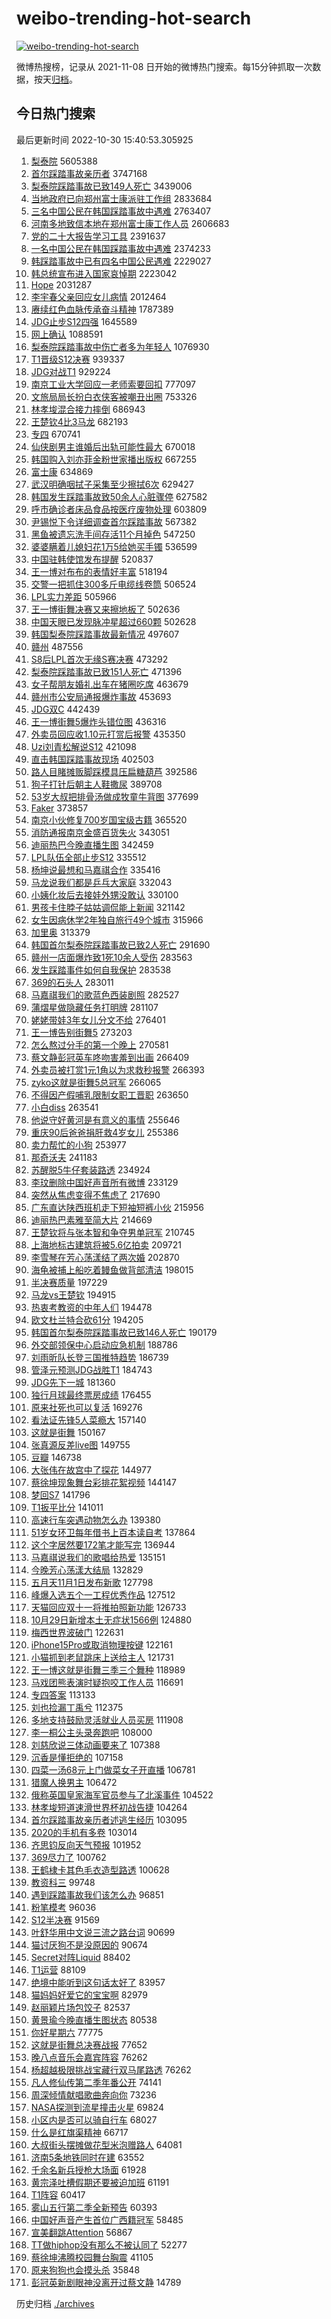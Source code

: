 # weibo-trending-hot-search

[![weibo-trending-hot-search](https://github.com/ameizi/weibo-trending-hot-search/actions/workflows/ci.yml/badge.svg)](https://github.com/ameizi/weibo-trending-hot-search/actions/workflows/ci.yml)

微博热搜榜，记录从 2021-11-08 日开始的微博热门搜索。每15分钟抓取一次数据，按天[归档](./archives)。

## 今日热门搜索

<!-- BEGIN --> 
最后更新时间 2022-10-30 15:40:53.305925 
1. [梨泰院](https://s.weibo.com/weibo?q=%E6%A2%A8%E6%B3%B0%E9%99%A2&t=31&band_rank=1&Refer=top) 5605388
1. [首尔踩踏事故亲历者](https://s.weibo.com/weibo?q=%23%E9%A6%96%E5%B0%94%E8%B8%A9%E8%B8%8F%E4%BA%8B%E6%95%85%E4%BA%B2%E5%8E%86%E8%80%85%23&t=31&band_rank=13&Refer=top) 3747168
1. [梨泰院踩踏事故已致149人死亡](https://s.weibo.com/weibo?q=%23%E6%A2%A8%E6%B3%B0%E9%99%A2%E8%B8%A9%E8%B8%8F%E4%BA%8B%E6%95%85%E5%B7%B2%E8%87%B4149%E4%BA%BA%E6%AD%BB%E4%BA%A1%23&t=31&band_rank=1&Refer=top) 3439006
1. [当地政府已向郑州富士康派驻工作组](https://s.weibo.com/weibo?q=%23%E5%BD%93%E5%9C%B0%E6%94%BF%E5%BA%9C%E5%B7%B2%E5%90%91%E9%83%91%E5%B7%9E%E5%AF%8C%E5%A3%AB%E5%BA%B7%E6%B4%BE%E9%A9%BB%E5%B7%A5%E4%BD%9C%E7%BB%84%23&t=31&band_rank=12&Refer=top) 2833684
1. [三名中国公民在韩国踩踏事故中遇难](https://s.weibo.com/weibo?q=%23%E4%B8%89%E5%90%8D%E4%B8%AD%E5%9B%BD%E5%85%AC%E6%B0%91%E5%9C%A8%E9%9F%A9%E5%9B%BD%E8%B8%A9%E8%B8%8F%E4%BA%8B%E6%95%85%E4%B8%AD%E9%81%87%E9%9A%BE%23&t=31&band_rank=1&Refer=top) 2763407
1. [河南多地致信本地在郑州富士康工作人员](https://s.weibo.com/weibo?q=%23%E6%B2%B3%E5%8D%97%E5%A4%9A%E5%9C%B0%E8%87%B4%E4%BF%A1%E6%9C%AC%E5%9C%B0%E5%9C%A8%E9%83%91%E5%B7%9E%E5%AF%8C%E5%A3%AB%E5%BA%B7%E5%B7%A5%E4%BD%9C%E4%BA%BA%E5%91%98%23&t=31&band_rank=31&Refer=top) 2606683
1. [党的二十大报告学习工具](https://s.weibo.com/weibo?q=%23%E5%85%9A%E7%9A%84%E4%BA%8C%E5%8D%81%E5%A4%A7%E6%8A%A5%E5%91%8A%E5%AD%A6%E4%B9%A0%E5%B7%A5%E5%85%B7%23&t=31&band_rank=3&Refer=top) 2391637
1. [一名中国公民在韩国踩踏事故中遇难](https://s.weibo.com/weibo?q=%23%E4%B8%80%E5%90%8D%E4%B8%AD%E5%9B%BD%E5%85%AC%E6%B0%91%E5%9C%A8%E9%9F%A9%E5%9B%BD%E8%B8%A9%E8%B8%8F%E4%BA%8B%E6%95%85%E4%B8%AD%E9%81%87%E9%9A%BE%23&t=31&band_rank=2&Refer=top) 2374233
1. [韩踩踏事故中已有四名中国公民遇难](https://s.weibo.com/weibo?q=%23%E9%9F%A9%E8%B8%A9%E8%B8%8F%E4%BA%8B%E6%95%85%E4%B8%AD%E5%B7%B2%E6%9C%89%E5%9B%9B%E5%90%8D%E4%B8%AD%E5%9B%BD%E5%85%AC%E6%B0%91%E9%81%87%E9%9A%BE%23&t=31&band_rank=15&Refer=top) 2229027
1. [韩总统宣布进入国家哀悼期](https://s.weibo.com/weibo?q=%23%E9%9F%A9%E6%80%BB%E7%BB%9F%E5%AE%A3%E5%B8%83%E8%BF%9B%E5%85%A5%E5%9B%BD%E5%AE%B6%E5%93%80%E6%82%BC%E6%9C%9F%23&t=31&band_rank=2&Refer=top) 2223042
1. [Hope](https://s.weibo.com/weibo?q=Hope&t=31&band_rank=4&Refer=top) 2031287
1. [李宇春父亲回应女儿病情](https://s.weibo.com/weibo?q=%23%E6%9D%8E%E5%AE%87%E6%98%A5%E7%88%B6%E4%BA%B2%E5%9B%9E%E5%BA%94%E5%A5%B3%E5%84%BF%E7%97%85%E6%83%85%23&t=31&band_rank=2&Refer=top) 2012464
1. [赓续红色血脉传承奋斗精神](https://s.weibo.com/weibo?q=%23%E8%B5%93%E7%BB%AD%E7%BA%A2%E8%89%B2%E8%A1%80%E8%84%89%E4%BC%A0%E6%89%BF%E5%A5%8B%E6%96%97%E7%B2%BE%E7%A5%9E%23&t=31&band_rank=3&Refer=top) 1787389
1. [JDG止步S12四强](https://s.weibo.com/weibo?q=%23JDG%E6%AD%A2%E6%AD%A5S12%E5%9B%9B%E5%BC%BA%23&t=31&band_rank=5&Refer=top) 1645589
1. [网上确认](https://s.weibo.com/weibo?q=%E7%BD%91%E4%B8%8A%E7%A1%AE%E8%AE%A4&t=31&band_rank=5&Refer=top) 1088591
1. [梨泰院踩踏事故中伤亡者多为年轻人](https://s.weibo.com/weibo?q=%23%E6%A2%A8%E6%B3%B0%E9%99%A2%E8%B8%A9%E8%B8%8F%E4%BA%8B%E6%95%85%E4%B8%AD%E4%BC%A4%E4%BA%A1%E8%80%85%E5%A4%9A%E4%B8%BA%E5%B9%B4%E8%BD%BB%E4%BA%BA%23&t=31&band_rank=7&Refer=top) 1076930
1. [T1晋级S12决赛](https://s.weibo.com/weibo?q=%23T1%E6%99%8B%E7%BA%A7S12%E5%86%B3%E8%B5%9B%23&t=31&band_rank=8&Refer=top) 939337
1. [JDG对战T1](https://s.weibo.com/weibo?q=%23JDG%E5%AF%B9%E6%88%98T1%23&t=31&band_rank=2&Refer=top) 929224
1. [南京工业大学回应一老师索要回扣](https://s.weibo.com/weibo?q=%23%E5%8D%97%E4%BA%AC%E5%B7%A5%E4%B8%9A%E5%A4%A7%E5%AD%A6%E5%9B%9E%E5%BA%94%E4%B8%80%E8%80%81%E5%B8%88%E7%B4%A2%E8%A6%81%E5%9B%9E%E6%89%A3%23&t=31&band_rank=31&Refer=top) 777097
1. [文旅局局长扮白衣侠客被嘲丑出圈](https://s.weibo.com/weibo?q=%23%E6%96%87%E6%97%85%E5%B1%80%E5%B1%80%E9%95%BF%E6%89%AE%E7%99%BD%E8%A1%A3%E4%BE%A0%E5%AE%A2%E8%A2%AB%E5%98%B2%E4%B8%91%E5%87%BA%E5%9C%88%23&t=31&band_rank=39&Refer=top) 753326
1. [林孝埈混合接力摔倒](https://s.weibo.com/weibo?q=%23%E6%9E%97%E5%AD%9D%E5%9F%88%E6%B7%B7%E5%90%88%E6%8E%A5%E5%8A%9B%E6%91%94%E5%80%92%23&t=31&band_rank=10&Refer=top) 686943
1. [王楚钦4比3马龙](https://s.weibo.com/weibo?q=%23%E7%8E%8B%E6%A5%9A%E9%92%A64%E6%AF%943%E9%A9%AC%E9%BE%99%23&t=31&band_rank=4&Refer=top) 682193
1. [专四](https://s.weibo.com/weibo?q=%E4%B8%93%E5%9B%9B&t=31&band_rank=7&Refer=top) 670741
1. [仙侠剧男主谁婚后出轨可能性最大](https://s.weibo.com/weibo?q=%23%E4%BB%99%E4%BE%A0%E5%89%A7%E7%94%B7%E4%B8%BB%E8%B0%81%E5%A9%9A%E5%90%8E%E5%87%BA%E8%BD%A8%E5%8F%AF%E8%83%BD%E6%80%A7%E6%9C%80%E5%A4%A7%23&t=31&band_rank=8&Refer=top) 670018
1. [韩国购入刘亦菲金粉世家播出版权](https://s.weibo.com/weibo?q=%23%E9%9F%A9%E5%9B%BD%E8%B4%AD%E5%85%A5%E5%88%98%E4%BA%A6%E8%8F%B2%E9%87%91%E7%B2%89%E4%B8%96%E5%AE%B6%E6%92%AD%E5%87%BA%E7%89%88%E6%9D%83%23&t=31&band_rank=5&Refer=top) 667255
1. [富士康](https://s.weibo.com/weibo?q=%E5%AF%8C%E5%A3%AB%E5%BA%B7&t=31&band_rank=11&Refer=top) 634869
1. [武汉明确咽拭子采集至少擦拭6次](https://s.weibo.com/weibo?q=%23%E6%AD%A6%E6%B1%89%E6%98%8E%E7%A1%AE%E5%92%BD%E6%8B%AD%E5%AD%90%E9%87%87%E9%9B%86%E8%87%B3%E5%B0%91%E6%93%A6%E6%8B%AD6%E6%AC%A1%23&t=31&band_rank=6&Refer=top) 629427
1. [韩国发生踩踏事故致50余人心脏骤停](https://s.weibo.com/weibo?q=%23%E9%9F%A9%E5%9B%BD%E5%8F%91%E7%94%9F%E8%B8%A9%E8%B8%8F%E4%BA%8B%E6%95%85%E8%87%B450%E4%BD%99%E4%BA%BA%E5%BF%83%E8%84%8F%E9%AA%A4%E5%81%9C%23&t=31&band_rank=7&Refer=top) 627582
1. [呼市确诊者床品食品按医疗废物处理](https://s.weibo.com/weibo?q=%23%E5%91%BC%E5%B8%82%E7%A1%AE%E8%AF%8A%E8%80%85%E5%BA%8A%E5%93%81%E9%A3%9F%E5%93%81%E6%8C%89%E5%8C%BB%E7%96%97%E5%BA%9F%E7%89%A9%E5%A4%84%E7%90%86%23&t=31&band_rank=8&Refer=top) 603809
1. [尹锡悦下令详细调查首尔踩踏事故](https://s.weibo.com/weibo?q=%23%E5%B0%B9%E9%94%A1%E6%82%A6%E4%B8%8B%E4%BB%A4%E8%AF%A6%E7%BB%86%E8%B0%83%E6%9F%A5%E9%A6%96%E5%B0%94%E8%B8%A9%E8%B8%8F%E4%BA%8B%E6%95%85%23&t=31&band_rank=12&Refer=top) 567382
1. [黑鱼被遗忘洗手间存活11个月掉色](https://s.weibo.com/weibo?q=%23%E9%BB%91%E9%B1%BC%E8%A2%AB%E9%81%97%E5%BF%98%E6%B4%97%E6%89%8B%E9%97%B4%E5%AD%98%E6%B4%BB11%E4%B8%AA%E6%9C%88%E6%8E%89%E8%89%B2%23&t=31&band_rank=9&Refer=top) 547250
1. [婆婆瞒着儿媳妇花1万5给她买手镯](https://s.weibo.com/weibo?q=%23%E5%A9%86%E5%A9%86%E7%9E%92%E7%9D%80%E5%84%BF%E5%AA%B3%E5%A6%87%E8%8A%B11%E4%B8%875%E7%BB%99%E5%A5%B9%E4%B9%B0%E6%89%8B%E9%95%AF%23&t=31&band_rank=48&Refer=top) 536599
1. [中国驻韩使馆发布提醒](https://s.weibo.com/weibo?q=%23%E4%B8%AD%E5%9B%BD%E9%A9%BB%E9%9F%A9%E4%BD%BF%E9%A6%86%E5%8F%91%E5%B8%83%E6%8F%90%E9%86%92%23&t=31&band_rank=14&Refer=top) 520837
1. [王一博对布布的表情好丰富](https://s.weibo.com/weibo?q=%23%E7%8E%8B%E4%B8%80%E5%8D%9A%E5%AF%B9%E5%B8%83%E5%B8%83%E7%9A%84%E8%A1%A8%E6%83%85%E5%A5%BD%E4%B8%B0%E5%AF%8C%23&t=31&band_rank=4&Refer=top) 518194
1. [交警一把抓住300多斤电缆线卷筒](https://s.weibo.com/weibo?q=%23%E4%BA%A4%E8%AD%A6%E4%B8%80%E6%8A%8A%E6%8A%93%E4%BD%8F300%E5%A4%9A%E6%96%A4%E7%94%B5%E7%BC%86%E7%BA%BF%E5%8D%B7%E7%AD%92%23&t=31&band_rank=17&Refer=top) 506524
1. [LPL实力差距](https://s.weibo.com/weibo?q=%23LPL%E5%AE%9E%E5%8A%9B%E5%B7%AE%E8%B7%9D%23&t=31&band_rank=18&Refer=top) 505966
1. [王一博街舞决赛又来擦地板了](https://s.weibo.com/weibo?q=%23%E7%8E%8B%E4%B8%80%E5%8D%9A%E8%A1%97%E8%88%9E%E5%86%B3%E8%B5%9B%E5%8F%88%E6%9D%A5%E6%93%A6%E5%9C%B0%E6%9D%BF%E4%BA%86%23&t=31&band_rank=10&Refer=top) 502636
1. [中国天眼已发现脉冲星超过660颗](https://s.weibo.com/weibo?q=%23%E4%B8%AD%E5%9B%BD%E5%A4%A9%E7%9C%BC%E5%B7%B2%E5%8F%91%E7%8E%B0%E8%84%89%E5%86%B2%E6%98%9F%E8%B6%85%E8%BF%87660%E9%A2%97%23&t=31&band_rank=25&Refer=top) 502628
1. [韩国梨泰院踩踏事故最新情况](https://s.weibo.com/weibo?q=%23%E9%9F%A9%E5%9B%BD%E6%A2%A8%E6%B3%B0%E9%99%A2%E8%B8%A9%E8%B8%8F%E4%BA%8B%E6%95%85%E6%9C%80%E6%96%B0%E6%83%85%E5%86%B5%23&t=31&band_rank=25&Refer=top) 497607
1. [赣州](https://s.weibo.com/weibo?q=%E8%B5%A3%E5%B7%9E&t=31&band_rank=12&Refer=top) 487556
1. [S8后LPL首次无缘S赛决赛](https://s.weibo.com/weibo?q=%23S8%E5%90%8ELPL%E9%A6%96%E6%AC%A1%E6%97%A0%E7%BC%98S%E8%B5%9B%E5%86%B3%E8%B5%9B%23&t=31&band_rank=10&Refer=top) 473292
1. [梨泰院踩踏事故已致151人死亡](https://s.weibo.com/weibo?q=%23%E6%A2%A8%E6%B3%B0%E9%99%A2%E8%B8%A9%E8%B8%8F%E4%BA%8B%E6%95%85%E5%B7%B2%E8%87%B4151%E4%BA%BA%E6%AD%BB%E4%BA%A1%23&t=31&band_rank=15&Refer=top) 471396
1. [女子帮朋友婚礼出车在猪圈吃席](https://s.weibo.com/weibo?q=%23%E5%A5%B3%E5%AD%90%E5%B8%AE%E6%9C%8B%E5%8F%8B%E5%A9%9A%E7%A4%BC%E5%87%BA%E8%BD%A6%E5%9C%A8%E7%8C%AA%E5%9C%88%E5%90%83%E5%B8%AD%23&t=31&band_rank=13&Refer=top) 463679
1. [赣州市公安局通报爆炸事故](https://s.weibo.com/weibo?q=%23%E8%B5%A3%E5%B7%9E%E5%B8%82%E5%85%AC%E5%AE%89%E5%B1%80%E9%80%9A%E6%8A%A5%E7%88%86%E7%82%B8%E4%BA%8B%E6%95%85%23&t=31&band_rank=32&Refer=top) 453693
1. [JDG双C](https://s.weibo.com/weibo?q=JDG%E5%8F%8CC&t=31&band_rank=14&Refer=top) 442439
1. [王一博街舞5爆炸头错位图](https://s.weibo.com/weibo?q=%23%E7%8E%8B%E4%B8%80%E5%8D%9A%E8%A1%97%E8%88%9E5%E7%88%86%E7%82%B8%E5%A4%B4%E9%94%99%E4%BD%8D%E5%9B%BE%23&t=31&band_rank=15&Refer=top) 436316
1. [外卖员回应收1.10元打赏后报警](https://s.weibo.com/weibo?q=%23%E5%A4%96%E5%8D%96%E5%91%98%E5%9B%9E%E5%BA%94%E6%94%B61.10%E5%85%83%E6%89%93%E8%B5%8F%E5%90%8E%E6%8A%A5%E8%AD%A6%23&t=31&band_rank=25&Refer=top) 435350
1. [Uzi刘青松解说S12](https://s.weibo.com/weibo?q=%23Uzi%E5%88%98%E9%9D%92%E6%9D%BE%E8%A7%A3%E8%AF%B4S12%23&t=31&band_rank=17&Refer=top) 421098
1. [直击韩国踩踏事故现场](https://s.weibo.com/weibo?q=%23%E7%9B%B4%E5%87%BB%E9%9F%A9%E5%9B%BD%E8%B8%A9%E8%B8%8F%E4%BA%8B%E6%95%85%E7%8E%B0%E5%9C%BA%23&t=31&band_rank=14&Refer=top) 402503
1. [路人目睹摊贩脚踩模具压扁糖葫芦](https://s.weibo.com/weibo?q=%23%E8%B7%AF%E4%BA%BA%E7%9B%AE%E7%9D%B9%E6%91%8A%E8%B4%A9%E8%84%9A%E8%B8%A9%E6%A8%A1%E5%85%B7%E5%8E%8B%E6%89%81%E7%B3%96%E8%91%AB%E8%8A%A6%23&t=31&band_rank=26&Refer=top) 392586
1. [狗子打针后朝主人鞋撒尿](https://s.weibo.com/weibo?q=%23%E7%8B%97%E5%AD%90%E6%89%93%E9%92%88%E5%90%8E%E6%9C%9D%E4%B8%BB%E4%BA%BA%E9%9E%8B%E6%92%92%E5%B0%BF%23&t=31&band_rank=41&Refer=top) 389708
1. [53岁大叔把排骨汤做成牧童牛背图](https://s.weibo.com/weibo?q=%2353%E5%B2%81%E5%A4%A7%E5%8F%94%E6%8A%8A%E6%8E%92%E9%AA%A8%E6%B1%A4%E5%81%9A%E6%88%90%E7%89%A7%E7%AB%A5%E7%89%9B%E8%83%8C%E5%9B%BE%23&t=31&band_rank=36&Refer=top) 377699
1. [Faker](https://s.weibo.com/weibo?q=Faker&t=31&band_rank=20&Refer=top) 373857
1. [南京小伙修复700岁国宝级古籍](https://s.weibo.com/weibo?q=%23%E5%8D%97%E4%BA%AC%E5%B0%8F%E4%BC%99%E4%BF%AE%E5%A4%8D700%E5%B2%81%E5%9B%BD%E5%AE%9D%E7%BA%A7%E5%8F%A4%E7%B1%8D%23&t=31&band_rank=15&Refer=top) 365520
1. [消防通报南京金盛百货失火](https://s.weibo.com/weibo?q=%23%E6%B6%88%E9%98%B2%E9%80%9A%E6%8A%A5%E5%8D%97%E4%BA%AC%E9%87%91%E7%9B%9B%E7%99%BE%E8%B4%A7%E5%A4%B1%E7%81%AB%23&t=31&band_rank=14&Refer=top) 343051
1. [迪丽热巴今晚直播生图](https://s.weibo.com/weibo?q=%23%E8%BF%AA%E4%B8%BD%E7%83%AD%E5%B7%B4%E4%BB%8A%E6%99%9A%E7%9B%B4%E6%92%AD%E7%94%9F%E5%9B%BE%23&t=31&band_rank=15&Refer=top) 342459
1. [LPL队伍全部止步S12](https://s.weibo.com/weibo?q=%23LPL%E9%98%9F%E4%BC%8D%E5%85%A8%E9%83%A8%E6%AD%A2%E6%AD%A5S12%23&t=31&band_rank=23&Refer=top) 335512
1. [杨坤说最想和马嘉祺合作](https://s.weibo.com/weibo?q=%23%E6%9D%A8%E5%9D%A4%E8%AF%B4%E6%9C%80%E6%83%B3%E5%92%8C%E9%A9%AC%E5%98%89%E7%A5%BA%E5%90%88%E4%BD%9C%23&t=31&band_rank=12&Refer=top) 335416
1. [马龙说我们都是乒乓大家庭](https://s.weibo.com/weibo?q=%23%E9%A9%AC%E9%BE%99%E8%AF%B4%E6%88%91%E4%BB%AC%E9%83%BD%E6%98%AF%E4%B9%92%E4%B9%93%E5%A4%A7%E5%AE%B6%E5%BA%AD%23&t=31&band_rank=18&Refer=top) 332043
1. [小姨化妆后去接娃外甥没敢认](https://s.weibo.com/weibo?q=%23%E5%B0%8F%E5%A7%A8%E5%8C%96%E5%A6%86%E5%90%8E%E5%8E%BB%E6%8E%A5%E5%A8%83%E5%A4%96%E7%94%A5%E6%B2%A1%E6%95%A2%E8%AE%A4%23&t=31&band_rank=16&Refer=top) 330100
1. [男孩卡住脖子姑姑调侃能上新闻](https://s.weibo.com/weibo?q=%23%E7%94%B7%E5%AD%A9%E5%8D%A1%E4%BD%8F%E8%84%96%E5%AD%90%E5%A7%91%E5%A7%91%E8%B0%83%E4%BE%83%E8%83%BD%E4%B8%8A%E6%96%B0%E9%97%BB%23&t=31&band_rank=50&Refer=top) 321142
1. [女生因病休学2年独自旅行49个城市](https://s.weibo.com/weibo?q=%23%E5%A5%B3%E7%94%9F%E5%9B%A0%E7%97%85%E4%BC%91%E5%AD%A62%E5%B9%B4%E7%8B%AC%E8%87%AA%E6%97%85%E8%A1%8C49%E4%B8%AA%E5%9F%8E%E5%B8%82%23&t=31&band_rank=17&Refer=top) 315966
1. [加里奥](https://s.weibo.com/weibo?q=%E5%8A%A0%E9%87%8C%E5%A5%A5&t=31&band_rank=4&Refer=top) 313379
1. [韩国首尔梨泰院踩踏事故已致2人死亡](https://s.weibo.com/weibo?q=%23%E9%9F%A9%E5%9B%BD%E9%A6%96%E5%B0%94%E6%A2%A8%E6%B3%B0%E9%99%A2%E8%B8%A9%E8%B8%8F%E4%BA%8B%E6%95%85%E5%B7%B2%E8%87%B42%E4%BA%BA%E6%AD%BB%E4%BA%A1%23&t=31&band_rank=31&Refer=top) 291690
1. [赣州一店面爆炸致1死10余人受伤](https://s.weibo.com/weibo?q=%23%E8%B5%A3%E5%B7%9E%E4%B8%80%E5%BA%97%E9%9D%A2%E7%88%86%E7%82%B8%E8%87%B41%E6%AD%BB10%E4%BD%99%E4%BA%BA%E5%8F%97%E4%BC%A4%23&t=31&band_rank=15&Refer=top) 283563
1. [发生踩踏事件如何自我保护](https://s.weibo.com/weibo?q=%23%E5%8F%91%E7%94%9F%E8%B8%A9%E8%B8%8F%E4%BA%8B%E4%BB%B6%E5%A6%82%E4%BD%95%E8%87%AA%E6%88%91%E4%BF%9D%E6%8A%A4%23&t=31&band_rank=39&Refer=top) 283538
1. [369的石头人](https://s.weibo.com/weibo?q=%23369%E7%9A%84%E7%9F%B3%E5%A4%B4%E4%BA%BA%23&t=31&band_rank=35&Refer=top) 283011
1. [马嘉祺我们的歌蓝色西装剧照](https://s.weibo.com/weibo?q=%23%E9%A9%AC%E5%98%89%E7%A5%BA%E6%88%91%E4%BB%AC%E7%9A%84%E6%AD%8C%E8%93%9D%E8%89%B2%E8%A5%BF%E8%A3%85%E5%89%A7%E7%85%A7%23&t=31&band_rank=21&Refer=top) 282527
1. [蒲熠星做隐藏任务打明牌](https://s.weibo.com/weibo?q=%23%E8%92%B2%E7%86%A0%E6%98%9F%E5%81%9A%E9%9A%90%E8%97%8F%E4%BB%BB%E5%8A%A1%E6%89%93%E6%98%8E%E7%89%8C%23&t=31&band_rank=18&Refer=top) 281107
1. [姥姥带娃3年女儿分文不给](https://s.weibo.com/weibo?q=%23%E5%A7%A5%E5%A7%A5%E5%B8%A6%E5%A8%833%E5%B9%B4%E5%A5%B3%E5%84%BF%E5%88%86%E6%96%87%E4%B8%8D%E7%BB%99%23&t=31&band_rank=18&Refer=top) 276401
1. [王一博告别街舞5](https://s.weibo.com/weibo?q=%23%E7%8E%8B%E4%B8%80%E5%8D%9A%E5%91%8A%E5%88%AB%E8%A1%97%E8%88%9E5%23&t=31&band_rank=25&Refer=top) 273203
1. [怎么熬过分手的第一个晚上](https://s.weibo.com/weibo?q=%23%E6%80%8E%E4%B9%88%E7%86%AC%E8%BF%87%E5%88%86%E6%89%8B%E7%9A%84%E7%AC%AC%E4%B8%80%E4%B8%AA%E6%99%9A%E4%B8%8A%23&t=31&band_rank=50&Refer=top) 270581
1. [蔡文静彭冠英车咚吻害羞到出画](https://s.weibo.com/weibo?q=%23%E8%94%A1%E6%96%87%E9%9D%99%E5%BD%AD%E5%86%A0%E8%8B%B1%E8%BD%A6%E5%92%9A%E5%90%BB%E5%AE%B3%E7%BE%9E%E5%88%B0%E5%87%BA%E7%94%BB%23&t=31&band_rank=20&Refer=top) 266409
1. [外卖员被打赏1元1角以为求救秒报警](https://s.weibo.com/weibo?q=%23%E5%A4%96%E5%8D%96%E5%91%98%E8%A2%AB%E6%89%93%E8%B5%8F1%E5%85%831%E8%A7%92%E4%BB%A5%E4%B8%BA%E6%B1%82%E6%95%91%E7%A7%92%E6%8A%A5%E8%AD%A6%23&t=31&band_rank=19&Refer=top) 266393
1. [zyko这就是街舞5总冠军](https://s.weibo.com/weibo?q=%23zyko%E8%BF%99%E5%B0%B1%E6%98%AF%E8%A1%97%E8%88%9E5%E6%80%BB%E5%86%A0%E5%86%9B%23&t=31&band_rank=38&Refer=top) 266065
1. [不得因产假哺乳限制女职工晋职](https://s.weibo.com/weibo?q=%23%E4%B8%8D%E5%BE%97%E5%9B%A0%E4%BA%A7%E5%81%87%E5%93%BA%E4%B9%B3%E9%99%90%E5%88%B6%E5%A5%B3%E8%81%8C%E5%B7%A5%E6%99%8B%E8%81%8C%23&t=31&band_rank=31&Refer=top) 263650
1. [小白diss](https://s.weibo.com/weibo?q=%E5%B0%8F%E7%99%BDdiss&t=31&band_rank=20&Refer=top) 263541
1. [他说守好黄河是有意义的事情](https://s.weibo.com/weibo?q=%23%E4%BB%96%E8%AF%B4%E5%AE%88%E5%A5%BD%E9%BB%84%E6%B2%B3%E6%98%AF%E6%9C%89%E6%84%8F%E4%B9%89%E7%9A%84%E4%BA%8B%E6%83%85%23&t=31&band_rank=15&Refer=top) 255646
1. [重庆90后爸爸捐肝救4岁女儿](https://s.weibo.com/weibo?q=%23%E9%87%8D%E5%BA%8690%E5%90%8E%E7%88%B8%E7%88%B8%E6%8D%90%E8%82%9D%E6%95%914%E5%B2%81%E5%A5%B3%E5%84%BF%23&t=31&band_rank=15&Refer=top) 255386
1. [卖力帮忙的小狗](https://s.weibo.com/weibo?q=%23%E5%8D%96%E5%8A%9B%E5%B8%AE%E5%BF%99%E7%9A%84%E5%B0%8F%E7%8B%97%23&t=31&band_rank=22&Refer=top) 253977
1. [那奇沃夫](https://s.weibo.com/weibo?q=%E9%82%A3%E5%A5%87%E6%B2%83%E5%A4%AB&t=31&band_rank=21&Refer=top) 241183
1. [苏醒脱5牛仔套装路透](https://s.weibo.com/weibo?q=%23%E8%8B%8F%E9%86%92%E8%84%B15%E7%89%9B%E4%BB%94%E5%A5%97%E8%A3%85%E8%B7%AF%E9%80%8F%23&t=31&band_rank=18&Refer=top) 234924
1. [李玟删除中国好声音所有微博](https://s.weibo.com/weibo?q=%23%E6%9D%8E%E7%8E%9F%E5%88%A0%E9%99%A4%E4%B8%AD%E5%9B%BD%E5%A5%BD%E5%A3%B0%E9%9F%B3%E6%89%80%E6%9C%89%E5%BE%AE%E5%8D%9A%23&t=31&band_rank=22&Refer=top) 233129
1. [突然从焦虑变得不焦虑了](https://s.weibo.com/weibo?q=%23%E7%AA%81%E7%84%B6%E4%BB%8E%E7%84%A6%E8%99%91%E5%8F%98%E5%BE%97%E4%B8%8D%E7%84%A6%E8%99%91%E4%BA%86%23&t=31&band_rank=23&Refer=top) 217690
1. [广东直达陕西班机走下短袖短裤小伙](https://s.weibo.com/weibo?q=%23%E5%B9%BF%E4%B8%9C%E7%9B%B4%E8%BE%BE%E9%99%95%E8%A5%BF%E7%8F%AD%E6%9C%BA%E8%B5%B0%E4%B8%8B%E7%9F%AD%E8%A2%96%E7%9F%AD%E8%A3%A4%E5%B0%8F%E4%BC%99%23&t=31&band_rank=39&Refer=top) 215956
1. [迪丽热巴素雅至简大片](https://s.weibo.com/weibo?q=%23%E8%BF%AA%E4%B8%BD%E7%83%AD%E5%B7%B4%E7%B4%A0%E9%9B%85%E8%87%B3%E7%AE%80%E5%A4%A7%E7%89%87%23&t=31&band_rank=27&Refer=top) 214669
1. [王楚钦将与张本智和争夺男单冠军](https://s.weibo.com/weibo?q=%23%E7%8E%8B%E6%A5%9A%E9%92%A6%E5%B0%86%E4%B8%8E%E5%BC%A0%E6%9C%AC%E6%99%BA%E5%92%8C%E4%BA%89%E5%A4%BA%E7%94%B7%E5%8D%95%E5%86%A0%E5%86%9B%23&t=31&band_rank=25&Refer=top) 210745
1. [上海地标古建筑将被5.6亿拍卖](https://s.weibo.com/weibo?q=%23%E4%B8%8A%E6%B5%B7%E5%9C%B0%E6%A0%87%E5%8F%A4%E5%BB%BA%E7%AD%91%E5%B0%86%E8%A2%AB5.6%E4%BA%BF%E6%8B%8D%E5%8D%96%23&t=31&band_rank=50&Refer=top) 209721
1. [李雪琴在芳心荡漾结了两次婚](https://s.weibo.com/weibo?q=%23%E6%9D%8E%E9%9B%AA%E7%90%B4%E5%9C%A8%E8%8A%B3%E5%BF%83%E8%8D%A1%E6%BC%BE%E7%BB%93%E4%BA%86%E4%B8%A4%E6%AC%A1%E5%A9%9A%23&t=31&band_rank=28&Refer=top) 202870
1. [海龟被捕上船吃着鳗鱼做背部清洁](https://s.weibo.com/weibo?q=%23%E6%B5%B7%E9%BE%9F%E8%A2%AB%E6%8D%95%E4%B8%8A%E8%88%B9%E5%90%83%E7%9D%80%E9%B3%97%E9%B1%BC%E5%81%9A%E8%83%8C%E9%83%A8%E6%B8%85%E6%B4%81%23&t=31&band_rank=37&Refer=top) 198015
1. [半决赛质量](https://s.weibo.com/weibo?q=%E5%8D%8A%E5%86%B3%E8%B5%9B%E8%B4%A8%E9%87%8F&t=31&band_rank=15&Refer=top) 197229
1. [马龙vs王楚钦](https://s.weibo.com/weibo?q=%23%E9%A9%AC%E9%BE%99vs%E7%8E%8B%E6%A5%9A%E9%92%A6%23&t=31&band_rank=24&Refer=top) 194915
1. [热衷考教资的中年人们](https://s.weibo.com/weibo?q=%23%E7%83%AD%E8%A1%B7%E8%80%83%E6%95%99%E8%B5%84%E7%9A%84%E4%B8%AD%E5%B9%B4%E4%BA%BA%E4%BB%AC%23&t=31&band_rank=50&Refer=top) 194478
1. [欧文杜兰特合砍61分](https://s.weibo.com/weibo?q=%23%E6%AC%A7%E6%96%87%E6%9D%9C%E5%85%B0%E7%89%B9%E5%90%88%E7%A0%8D61%E5%88%86%23&t=31&band_rank=26&Refer=top) 194205
1. [韩国首尔梨泰院踩踏事故已致146人死亡](https://s.weibo.com/weibo?q=%23%E9%9F%A9%E5%9B%BD%E9%A6%96%E5%B0%94%E6%A2%A8%E6%B3%B0%E9%99%A2%E8%B8%A9%E8%B8%8F%E4%BA%8B%E6%95%85%E5%B7%B2%E8%87%B4146%E4%BA%BA%E6%AD%BB%E4%BA%A1%23&t=31&band_rank=13&Refer=top) 190179
1. [外交部领保中心启动应急机制](https://s.weibo.com/weibo?q=%23%E5%A4%96%E4%BA%A4%E9%83%A8%E9%A2%86%E4%BF%9D%E4%B8%AD%E5%BF%83%E5%90%AF%E5%8A%A8%E5%BA%94%E6%80%A5%E6%9C%BA%E5%88%B6%23&t=31&band_rank=39&Refer=top) 188786
1. [刘雨昕队长登三国推特趋势](https://s.weibo.com/weibo?q=%23%E5%88%98%E9%9B%A8%E6%98%95%E9%98%9F%E9%95%BF%E7%99%BB%E4%B8%89%E5%9B%BD%E6%8E%A8%E7%89%B9%E8%B6%8B%E5%8A%BF%23&t=31&band_rank=35&Refer=top) 186739
1. [管泽元预测JDG战胜T1](https://s.weibo.com/weibo?q=%23%E7%AE%A1%E6%B3%BD%E5%85%83%E9%A2%84%E6%B5%8BJDG%E6%88%98%E8%83%9CT1%23&t=31&band_rank=40&Refer=top) 184743
1. [JDG先下一城](https://s.weibo.com/weibo?q=%23JDG%E5%85%88%E4%B8%8B%E4%B8%80%E5%9F%8E%23&t=31&band_rank=31&Refer=top) 181360
1. [独行月球最终票房成绩](https://s.weibo.com/weibo?q=%23%E7%8B%AC%E8%A1%8C%E6%9C%88%E7%90%83%E6%9C%80%E7%BB%88%E7%A5%A8%E6%88%BF%E6%88%90%E7%BB%A9%23&t=31&band_rank=45&Refer=top) 176455
1. [原来社死也可以复活](https://s.weibo.com/weibo?q=%23%E5%8E%9F%E6%9D%A5%E7%A4%BE%E6%AD%BB%E4%B9%9F%E5%8F%AF%E4%BB%A5%E5%A4%8D%E6%B4%BB%23&t=31&band_rank=38&Refer=top) 169276
1. [看法证先锋5人菜瘾大](https://s.weibo.com/weibo?q=%23%E7%9C%8B%E6%B3%95%E8%AF%81%E5%85%88%E9%94%8B5%E4%BA%BA%E8%8F%9C%E7%98%BE%E5%A4%A7%23&t=31&band_rank=31&Refer=top) 157140
1. [这就是街舞](https://s.weibo.com/weibo?q=%E8%BF%99%E5%B0%B1%E6%98%AF%E8%A1%97%E8%88%9E&t=31&band_rank=27&Refer=top) 150167
1. [张真源反差live图](https://s.weibo.com/weibo?q=%23%E5%BC%A0%E7%9C%9F%E6%BA%90%E5%8F%8D%E5%B7%AElive%E5%9B%BE%23&t=31&band_rank=25&Refer=top) 149755
1. [豆瓣](https://s.weibo.com/weibo?q=%E8%B1%86%E7%93%A3&t=31&band_rank=31&Refer=top) 146738
1. [大张伟在故宫中了探花](https://s.weibo.com/weibo?q=%23%E5%A4%A7%E5%BC%A0%E4%BC%9F%E5%9C%A8%E6%95%85%E5%AE%AB%E4%B8%AD%E4%BA%86%E6%8E%A2%E8%8A%B1%23&t=31&band_rank=26&Refer=top) 144977
1. [蔡徐坤现象舞台彩排花絮视频](https://s.weibo.com/weibo?q=%23%E8%94%A1%E5%BE%90%E5%9D%A4%E7%8E%B0%E8%B1%A1%E8%88%9E%E5%8F%B0%E5%BD%A9%E6%8E%92%E8%8A%B1%E7%B5%AE%E8%A7%86%E9%A2%91%23&t=31&band_rank=28&Refer=top) 144147
1. [梦回S7](https://s.weibo.com/weibo?q=%E6%A2%A6%E5%9B%9ES7&t=31&band_rank=43&Refer=top) 141796
1. [T1扳平比分](https://s.weibo.com/weibo?q=%23T1%E6%89%B3%E5%B9%B3%E6%AF%94%E5%88%86%23&t=31&band_rank=20&Refer=top) 141011
1. [高速行车突遇动物怎么办](https://s.weibo.com/weibo?q=%23%E9%AB%98%E9%80%9F%E8%A1%8C%E8%BD%A6%E7%AA%81%E9%81%87%E5%8A%A8%E7%89%A9%E6%80%8E%E4%B9%88%E5%8A%9E%23&t=31&band_rank=42&Refer=top) 139380
1. [51岁女环卫每年借书上百本读自考](https://s.weibo.com/weibo?q=%2351%E5%B2%81%E5%A5%B3%E7%8E%AF%E5%8D%AB%E6%AF%8F%E5%B9%B4%E5%80%9F%E4%B9%A6%E4%B8%8A%E7%99%BE%E6%9C%AC%E8%AF%BB%E8%87%AA%E8%80%83%23&t=31&band_rank=42&Refer=top) 137864
1. [这个字居然要172笔才能写完](https://s.weibo.com/weibo?q=%23%E8%BF%99%E4%B8%AA%E5%AD%97%E5%B1%85%E7%84%B6%E8%A6%81172%E7%AC%94%E6%89%8D%E8%83%BD%E5%86%99%E5%AE%8C%23&t=31&band_rank=28&Refer=top) 136944
1. [马嘉祺说我们的歌唱给热爱](https://s.weibo.com/weibo?q=%23%E9%A9%AC%E5%98%89%E7%A5%BA%E8%AF%B4%E6%88%91%E4%BB%AC%E7%9A%84%E6%AD%8C%E5%94%B1%E7%BB%99%E7%83%AD%E7%88%B1%23&t=31&band_rank=28&Refer=top) 135151
1. [今晚芳心荡漾大结局](https://s.weibo.com/weibo?q=%23%E4%BB%8A%E6%99%9A%E8%8A%B3%E5%BF%83%E8%8D%A1%E6%BC%BE%E5%A4%A7%E7%BB%93%E5%B1%80%23&t=31&band_rank=39&Refer=top) 132829
1. [五月天11月1日发布新歌](https://s.weibo.com/weibo?q=%23%E4%BA%94%E6%9C%88%E5%A4%A911%E6%9C%881%E6%97%A5%E5%8F%91%E5%B8%83%E6%96%B0%E6%AD%8C%23&t=31&band_rank=34&Refer=top) 127798
1. [峰爆入选五个一工程优秀作品](https://s.weibo.com/weibo?q=%23%E5%B3%B0%E7%88%86%E5%85%A5%E9%80%89%E4%BA%94%E4%B8%AA%E4%B8%80%E5%B7%A5%E7%A8%8B%E4%BC%98%E7%A7%80%E4%BD%9C%E5%93%81%23&t=31&band_rank=32&Refer=top) 127512
1. [天猫回应双十一将推拍照新功能](https://s.weibo.com/weibo?q=%23%E5%A4%A9%E7%8C%AB%E5%9B%9E%E5%BA%94%E5%8F%8C%E5%8D%81%E4%B8%80%E5%B0%86%E6%8E%A8%E6%8B%8D%E7%85%A7%E6%96%B0%E5%8A%9F%E8%83%BD%23&t=31&band_rank=34&Refer=top) 126733
1. [10月29日新增本土无症状1566例](https://s.weibo.com/weibo?q=%2310%E6%9C%8829%E6%97%A5%E6%96%B0%E5%A2%9E%E6%9C%AC%E5%9C%9F%E6%97%A0%E7%97%87%E7%8A%B61566%E4%BE%8B%23&t=31&band_rank=46&Refer=top) 124880
1. [梅西世界波破门](https://s.weibo.com/weibo?q=%23%E6%A2%85%E8%A5%BF%E4%B8%96%E7%95%8C%E6%B3%A2%E7%A0%B4%E9%97%A8%23&t=31&band_rank=38&Refer=top) 122631
1. [iPhone15Pro或取消物理按键](https://s.weibo.com/weibo?q=%23iPhone15Pro%E6%88%96%E5%8F%96%E6%B6%88%E7%89%A9%E7%90%86%E6%8C%89%E9%94%AE%23&t=31&band_rank=29&Refer=top) 122161
1. [小猫抓到老鼠跳床上送给主人](https://s.weibo.com/weibo?q=%23%E5%B0%8F%E7%8C%AB%E6%8A%93%E5%88%B0%E8%80%81%E9%BC%A0%E8%B7%B3%E5%BA%8A%E4%B8%8A%E9%80%81%E7%BB%99%E4%B8%BB%E4%BA%BA%23&t=31&band_rank=30&Refer=top) 121731
1. [王一博这就是街舞三季三个舞种](https://s.weibo.com/weibo?q=%23%E7%8E%8B%E4%B8%80%E5%8D%9A%E8%BF%99%E5%B0%B1%E6%98%AF%E8%A1%97%E8%88%9E%E4%B8%89%E5%AD%A3%E4%B8%89%E4%B8%AA%E8%88%9E%E7%A7%8D%23&t=31&band_rank=9&Refer=top) 118989
1. [马戏团熊表演时疑抱咬工作人员](https://s.weibo.com/weibo?q=%23%E9%A9%AC%E6%88%8F%E5%9B%A2%E7%86%8A%E8%A1%A8%E6%BC%94%E6%97%B6%E7%96%91%E6%8A%B1%E5%92%AC%E5%B7%A5%E4%BD%9C%E4%BA%BA%E5%91%98%23&t=31&band_rank=48&Refer=top) 116691
1. [专四答案](https://s.weibo.com/weibo?q=%E4%B8%93%E5%9B%9B%E7%AD%94%E6%A1%88&t=31&band_rank=41&Refer=top) 113133
1. [刘也捡漏丁禹兮](https://s.weibo.com/weibo?q=%23%E5%88%98%E4%B9%9F%E6%8D%A1%E6%BC%8F%E4%B8%81%E7%A6%B9%E5%85%AE%23&t=31&band_rank=43&Refer=top) 112375
1. [多地支持鼓励灵活就业人员买房](https://s.weibo.com/weibo?q=%23%E5%A4%9A%E5%9C%B0%E6%94%AF%E6%8C%81%E9%BC%93%E5%8A%B1%E7%81%B5%E6%B4%BB%E5%B0%B1%E4%B8%9A%E4%BA%BA%E5%91%98%E4%B9%B0%E6%88%BF%23&t=31&band_rank=33&Refer=top) 111908
1. [李一桐公主头录奔跑吧](https://s.weibo.com/weibo?q=%23%E6%9D%8E%E4%B8%80%E6%A1%90%E5%85%AC%E4%B8%BB%E5%A4%B4%E5%BD%95%E5%A5%94%E8%B7%91%E5%90%A7%23&t=31&band_rank=34&Refer=top) 108000
1. [刘慈欣说三体动画要来了](https://s.weibo.com/weibo?q=%23%E5%88%98%E6%85%88%E6%AC%A3%E8%AF%B4%E4%B8%89%E4%BD%93%E5%8A%A8%E7%94%BB%E8%A6%81%E6%9D%A5%E4%BA%86%23&t=31&band_rank=35&Refer=top) 107388
1. [沉香是懂拒绝的](https://s.weibo.com/weibo?q=%23%E6%B2%89%E9%A6%99%E6%98%AF%E6%87%82%E6%8B%92%E7%BB%9D%E7%9A%84%23&t=31&band_rank=36&Refer=top) 107158
1. [四菜一汤68元上门做菜女子开直播](https://s.weibo.com/weibo?q=%23%E5%9B%9B%E8%8F%9C%E4%B8%80%E6%B1%A468%E5%85%83%E4%B8%8A%E9%97%A8%E5%81%9A%E8%8F%9C%E5%A5%B3%E5%AD%90%E5%BC%80%E7%9B%B4%E6%92%AD%23&t=31&band_rank=37&Refer=top) 106781
1. [猎魔人换男主](https://s.weibo.com/weibo?q=%23%E7%8C%8E%E9%AD%94%E4%BA%BA%E6%8D%A2%E7%94%B7%E4%B8%BB%23&t=31&band_rank=42&Refer=top) 106472
1. [俄称英国皇家海军官员参与了北溪事件](https://s.weibo.com/weibo?q=%23%E4%BF%84%E7%A7%B0%E8%8B%B1%E5%9B%BD%E7%9A%87%E5%AE%B6%E6%B5%B7%E5%86%9B%E5%AE%98%E5%91%98%E5%8F%82%E4%B8%8E%E4%BA%86%E5%8C%97%E6%BA%AA%E4%BA%8B%E4%BB%B6%23&t=31&band_rank=38&Refer=top) 104522
1. [林孝埈短道速滑世界杯初战告捷](https://s.weibo.com/weibo?q=%23%E6%9E%97%E5%AD%9D%E5%9F%88%E7%9F%AD%E9%81%93%E9%80%9F%E6%BB%91%E4%B8%96%E7%95%8C%E6%9D%AF%E5%88%9D%E6%88%98%E5%91%8A%E6%8D%B7%23&t=31&band_rank=39&Refer=top) 104264
1. [首尔踩踏事故亲历者述逃生经历](https://s.weibo.com/weibo?q=%23%E9%A6%96%E5%B0%94%E8%B8%A9%E8%B8%8F%E4%BA%8B%E6%95%85%E4%BA%B2%E5%8E%86%E8%80%85%E8%BF%B0%E9%80%83%E7%94%9F%E7%BB%8F%E5%8E%86%23&t=31&band_rank=41&Refer=top) 103095
1. [2020的手机有多卷](https://s.weibo.com/weibo?q=%232020%E7%9A%84%E6%89%8B%E6%9C%BA%E6%9C%89%E5%A4%9A%E5%8D%B7%23&t=31&band_rank=40&Refer=top) 103014
1. [齐思钧反向天气预报](https://s.weibo.com/weibo?q=%23%E9%BD%90%E6%80%9D%E9%92%A7%E5%8F%8D%E5%90%91%E5%A4%A9%E6%B0%94%E9%A2%84%E6%8A%A5%23&t=31&band_rank=37&Refer=top) 101952
1. [369尽力了](https://s.weibo.com/weibo?q=%23369%E5%B0%BD%E5%8A%9B%E4%BA%86%23&t=31&band_rank=42&Refer=top) 100762
1. [王鹤棣卡其色毛衣造型路透](https://s.weibo.com/weibo?q=%23%E7%8E%8B%E9%B9%A4%E6%A3%A3%E5%8D%A1%E5%85%B6%E8%89%B2%E6%AF%9B%E8%A1%A3%E9%80%A0%E5%9E%8B%E8%B7%AF%E9%80%8F%23&t=31&band_rank=41&Refer=top) 100628
1. [教资科三](https://s.weibo.com/weibo?q=%E6%95%99%E8%B5%84%E7%A7%91%E4%B8%89&t=31&band_rank=42&Refer=top) 99748
1. [遇到踩踏事故我们该怎么办](https://s.weibo.com/weibo?q=%23%E9%81%87%E5%88%B0%E8%B8%A9%E8%B8%8F%E4%BA%8B%E6%95%85%E6%88%91%E4%BB%AC%E8%AF%A5%E6%80%8E%E4%B9%88%E5%8A%9E%23&t=31&band_rank=42&Refer=top) 96851
1. [粉笔模考](https://s.weibo.com/weibo?q=%23%E7%B2%89%E7%AC%94%E6%A8%A1%E8%80%83%23&t=31&band_rank=45&Refer=top) 96036
1. [S12半决赛](https://s.weibo.com/weibo?q=%23S12%E5%8D%8A%E5%86%B3%E8%B5%9B%23&t=31&band_rank=43&Refer=top) 91569
1. [叶舒华用中文说三流之路台词](https://s.weibo.com/weibo?q=%23%E5%8F%B6%E8%88%92%E5%8D%8E%E7%94%A8%E4%B8%AD%E6%96%87%E8%AF%B4%E4%B8%89%E6%B5%81%E4%B9%8B%E8%B7%AF%E5%8F%B0%E8%AF%8D%23&t=31&band_rank=44&Refer=top) 90699
1. [猫讨厌狗不是没原因的](https://s.weibo.com/weibo?q=%23%E7%8C%AB%E8%AE%A8%E5%8E%8C%E7%8B%97%E4%B8%8D%E6%98%AF%E6%B2%A1%E5%8E%9F%E5%9B%A0%E7%9A%84%23&t=31&band_rank=45&Refer=top) 90674
1. [Secret对阵Liquid](https://s.weibo.com/weibo?q=%23Secret%E5%AF%B9%E9%98%B5Liquid%23&t=31&band_rank=41&Refer=top) 88402
1. [T1运营](https://s.weibo.com/weibo?q=T1%E8%BF%90%E8%90%A5&t=31&band_rank=33&Refer=top) 88109
1. [绝境中能听到这句话太好了](https://s.weibo.com/weibo?q=%23%E7%BB%9D%E5%A2%83%E4%B8%AD%E8%83%BD%E5%90%AC%E5%88%B0%E8%BF%99%E5%8F%A5%E8%AF%9D%E5%A4%AA%E5%A5%BD%E4%BA%86%23&t=31&band_rank=47&Refer=top) 83957
1. [猫妈妈好爱它的宝宝啊](https://s.weibo.com/weibo?q=%23%E7%8C%AB%E5%A6%88%E5%A6%88%E5%A5%BD%E7%88%B1%E5%AE%83%E7%9A%84%E5%AE%9D%E5%AE%9D%E5%95%8A%23&t=31&band_rank=46&Refer=top) 82979
1. [赵丽颖片场包饺子](https://s.weibo.com/weibo?q=%23%E8%B5%B5%E4%B8%BD%E9%A2%96%E7%89%87%E5%9C%BA%E5%8C%85%E9%A5%BA%E5%AD%90%23&t=31&band_rank=47&Refer=top) 82537
1. [黄景瑜今晚直播生图状态](https://s.weibo.com/weibo?q=%23%E9%BB%84%E6%99%AF%E7%91%9C%E4%BB%8A%E6%99%9A%E7%9B%B4%E6%92%AD%E7%94%9F%E5%9B%BE%E7%8A%B6%E6%80%81%23&t=31&band_rank=36&Refer=top) 80538
1. [你好星期六](https://s.weibo.com/weibo?q=%23%E4%BD%A0%E5%A5%BD%E6%98%9F%E6%9C%9F%E5%85%AD%23&t=31&band_rank=49&Refer=top) 77775
1. [这就是街舞总决赛战报](https://s.weibo.com/weibo?q=%23%E8%BF%99%E5%B0%B1%E6%98%AF%E8%A1%97%E8%88%9E%E6%80%BB%E5%86%B3%E8%B5%9B%E6%88%98%E6%8A%A5%23&t=31&band_rank=43&Refer=top) 77652
1. [晚八点音乐会嘉宾阵容](https://s.weibo.com/weibo?q=%23%E6%99%9A%E5%85%AB%E7%82%B9%E9%9F%B3%E4%B9%90%E4%BC%9A%E5%98%89%E5%AE%BE%E9%98%B5%E5%AE%B9%23&t=31&band_rank=49&Refer=top) 76262
1. [杨超越极限挑战宝藏行双马尾路透](https://s.weibo.com/weibo?q=%23%E6%9D%A8%E8%B6%85%E8%B6%8A%E6%9E%81%E9%99%90%E6%8C%91%E6%88%98%E5%AE%9D%E8%97%8F%E8%A1%8C%E5%8F%8C%E9%A9%AC%E5%B0%BE%E8%B7%AF%E9%80%8F%23&t=31&band_rank=49&Refer=top) 76262
1. [凡人修仙传第二季年番公开](https://s.weibo.com/weibo?q=%23%E5%87%A1%E4%BA%BA%E4%BF%AE%E4%BB%99%E4%BC%A0%E7%AC%AC%E4%BA%8C%E5%AD%A3%E5%B9%B4%E7%95%AA%E5%85%AC%E5%BC%80%23&t=31&band_rank=50&Refer=top) 74141
1. [周深倾情献唱歌曲奔向你](https://s.weibo.com/weibo?q=%23%E5%91%A8%E6%B7%B1%E5%80%BE%E6%83%85%E7%8C%AE%E5%94%B1%E6%AD%8C%E6%9B%B2%E5%A5%94%E5%90%91%E4%BD%A0%23&t=31&band_rank=50&Refer=top) 73236
1. [NASA探测到流星撞击火星](https://s.weibo.com/weibo?q=%23NASA%E6%8E%A2%E6%B5%8B%E5%88%B0%E6%B5%81%E6%98%9F%E6%92%9E%E5%87%BB%E7%81%AB%E6%98%9F%23&t=31&band_rank=46&Refer=top) 69824
1. [小区内是否可以骑自行车](https://s.weibo.com/weibo?q=%23%E5%B0%8F%E5%8C%BA%E5%86%85%E6%98%AF%E5%90%A6%E5%8F%AF%E4%BB%A5%E9%AA%91%E8%87%AA%E8%A1%8C%E8%BD%A6%23&t=31&band_rank=44&Refer=top) 68027
1. [什么是红旗渠精神](https://s.weibo.com/weibo?q=%23%E4%BB%80%E4%B9%88%E6%98%AF%E7%BA%A2%E6%97%97%E6%B8%A0%E7%B2%BE%E7%A5%9E%23&t=31&band_rank=46&Refer=top) 66717
1. [大叔街头摆摊做花型米泡赠路人](https://s.weibo.com/weibo?q=%23%E5%A4%A7%E5%8F%94%E8%A1%97%E5%A4%B4%E6%91%86%E6%91%8A%E5%81%9A%E8%8A%B1%E5%9E%8B%E7%B1%B3%E6%B3%A1%E8%B5%A0%E8%B7%AF%E4%BA%BA%23&t=31&band_rank=47&Refer=top) 64081
1. [济南5条地铁同时在建](https://s.weibo.com/weibo?q=%23%E6%B5%8E%E5%8D%975%E6%9D%A1%E5%9C%B0%E9%93%81%E5%90%8C%E6%97%B6%E5%9C%A8%E5%BB%BA%23&t=31&band_rank=50&Refer=top) 63552
1. [千余名新兵授枪大场面](https://s.weibo.com/weibo?q=%23%E5%8D%83%E4%BD%99%E5%90%8D%E6%96%B0%E5%85%B5%E6%8E%88%E6%9E%AA%E5%A4%A7%E5%9C%BA%E9%9D%A2%23&t=31&band_rank=48&Refer=top) 61928
1. [黄宗泽吐槽假期还要被迫加班](https://s.weibo.com/weibo?q=%23%E9%BB%84%E5%AE%97%E6%B3%BD%E5%90%90%E6%A7%BD%E5%81%87%E6%9C%9F%E8%BF%98%E8%A6%81%E8%A2%AB%E8%BF%AB%E5%8A%A0%E7%8F%AD%23&t=31&band_rank=43&Refer=top) 61191
1. [T1阵容](https://s.weibo.com/weibo?q=T1%E9%98%B5%E5%AE%B9&t=31&band_rank=37&Refer=top) 60417
1. [雾山五行第二季全新预告](https://s.weibo.com/weibo?q=%23%E9%9B%BE%E5%B1%B1%E4%BA%94%E8%A1%8C%E7%AC%AC%E4%BA%8C%E5%AD%A3%E5%85%A8%E6%96%B0%E9%A2%84%E5%91%8A%23&t=31&band_rank=48&Refer=top) 60393
1. [中国好声音产生首位广西籍冠军](https://s.weibo.com/weibo?q=%23%E4%B8%AD%E5%9B%BD%E5%A5%BD%E5%A3%B0%E9%9F%B3%E4%BA%A7%E7%94%9F%E9%A6%96%E4%BD%8D%E5%B9%BF%E8%A5%BF%E7%B1%8D%E5%86%A0%E5%86%9B%23&t=31&band_rank=43&Refer=top) 58485
1. [宣美翻跳Attention](https://s.weibo.com/weibo?q=%23%E5%AE%A3%E7%BE%8E%E7%BF%BB%E8%B7%B3Attention%23&t=31&band_rank=49&Refer=top) 56867
1. [TT做hiphop没有那么不被认同了](https://s.weibo.com/weibo?q=%23TT%E5%81%9Ahiphop%E6%B2%A1%E6%9C%89%E9%82%A3%E4%B9%88%E4%B8%8D%E8%A2%AB%E8%AE%A4%E5%90%8C%E4%BA%86%23&t=31&band_rank=39&Refer=top) 52277
1. [蔡徐坤沸腾校园舞台胸震](https://s.weibo.com/weibo?q=%23%E8%94%A1%E5%BE%90%E5%9D%A4%E6%B2%B8%E8%85%BE%E6%A0%A1%E5%9B%AD%E8%88%9E%E5%8F%B0%E8%83%B8%E9%9C%87%23&t=31&band_rank=27&Refer=top) 41105
1. [原来狗狗也会摸头杀](https://s.weibo.com/weibo?q=%23%E5%8E%9F%E6%9D%A5%E7%8B%97%E7%8B%97%E4%B9%9F%E4%BC%9A%E6%91%B8%E5%A4%B4%E6%9D%80%23&t=31&band_rank=46&Refer=top) 35848
1. [彭冠英新剧眼神没离开过蔡文静](https://s.weibo.com/weibo?q=%23%E5%BD%AD%E5%86%A0%E8%8B%B1%E6%96%B0%E5%89%A7%E7%9C%BC%E7%A5%9E%E6%B2%A1%E7%A6%BB%E5%BC%80%E8%BF%87%E8%94%A1%E6%96%87%E9%9D%99%23&t=31&band_rank=49&Refer=top) 14789
<!-- END -->

历史归档 [./archives](./archives)

